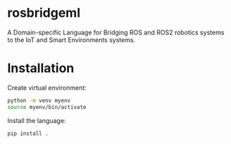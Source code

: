 # rosbridgeml

A Domain-specific Language for Bridging ROS and ROS2 robotics systems to the IoT and
Smart Environments systems.

# Installation

Create virtual environment:

```sh
python -m venv myenv
source myenv/bin/activate
```

Install the language:

```sh
pip install .
```
